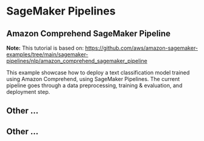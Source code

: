 # SageMaker Pipelines


## Amazon Comprehend SageMaker Pipeline

**Note:** This tutorial is based on: https://github.com/aws/amazon-sagemaker-examples/tree/main/sagemaker-pipelines/nlp/amazon_comprehend_sagemaker_pipeline

This example showcase how to deploy a text classification model trained using Amazon Comprehend, using SageMaker Pipelines. The current pipeline goes through a data preprocessing, training & evaluation, and deployment step.

## Other ...

## Other ...
